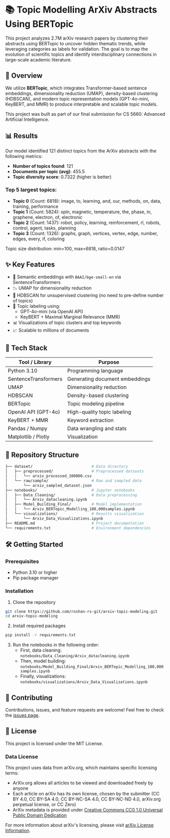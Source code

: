 # 📚 Topic Modelling ArXiv Abstracts Using BERTopic

This project analyzes 2.7M arXiv research papers by clustering their abstracts using BERTopic to uncover hidden thematic trends, while leveraging categories as labels for validation. The goal is to map the evolution of scientific topics and identify interdisciplinary connections in large-scale academic literature.

## 🚀 Overview

We utilize **BERTopic**, which integrates Transformer-based sentence embeddings, dimensionality reduction (UMAP), density-based clustering (HDBSCAN), and modern topic representation models (GPT-4o-mini, KeyBERT, and MMR) to produce interpretable and scalable topic models.

This project was built as part of our final submission for CS 5660: Advanced Artificial Intelligence.

## 📊 Results

Our model identified 121 distinct topics from the ArXiv abstracts with the following metrics:
- **Number of topics found**: 121
- **Documents per topic (avg)**: 455.5
- **Topic diversity score**: 0.7322 (higher is better)

### Top 5 largest topics:
- **Topic 0** (Count: 6818): image, to, learning, and, our, methods, on, data, training, performance
- **Topic 1** (Count: 5824): spin, magnetic, temperature, the, phase, in, graphene, electron, of, electronic
- **Topic 2** (Count: 1437): robot, policy, learning, reinforcement, rl, robots, control, agent, tasks, planning
- **Topic 3** (Count: 1326): graphs, graph, vertices, vertex, edge, number, edges, every, if, coloring

Topic size distribution: min=100, max=6818, ratio=0.0147

## ✨ Key Features

- 🧠 Semantic embeddings with `BAAI/bge-small-en` via SentenceTransformers
- 📉 UMAP for dimensionality reduction
- 📌 HDBSCAN for unsupervised clustering (no need to pre-define number of topics)
- 🧾 Topic labeling using:
  - GPT-4o-mini (via OpenAI API)
  - KeyBERT + Maximal Marginal Relevance (MMR)
- 📊 Visualizations of topic clusters and top keywords
- 📈 Scalable to millions of documents

## 🧰 Tech Stack

| Tool / Library        | Purpose                            |
|-----------------------|-------------------------------------|
| Python 3.10           | Programming language                |
| SentenceTransformers  | Generating document embeddings      |
| UMAP                  | Dimensionality reduction            |
| HDBSCAN               | Density-based clustering            |
| BERTopic              | Topic modeling pipeline             |
| OpenAI API (GPT-4o)   | High-quality topic labeling         |
| KeyBERT + MMR         | Keyword extraction                  |
| Pandas / Numpy        | Data wrangling and stats            |
| Matplotlib / Plotly   | Visualization                       |

## 📂 Repository Structure

```bash
├── dataset/                          # Data directory
│   ├── preprocessed/                 # Preprocessed datasets
│   │   └── arxiv_processed_100000.csv
│   └── raw/sample/                   # Raw and sampled data
│       └── arxiv_sampled_dataset.json
├── notebooks/                        # Jupyter notebooks
│   ├── Data_Cleaning/                # Data preprocessing
│   │   └── Arxiv_datacleaning.ipynb
│   ├── Model_Building_Final/         # Model implementation
│   │   └── Arxiv_BERTopic_Modelling_100,000samples.ipynb
│   └── visualizations/               # Results visualization
│       └── Arxiv_Data_Visualizations.ipynb
├── README.md                         # Project documentation
└── requirements.txt                  # Environment dependencies
```

## 🛠️ Getting Started

### Prerequisites
- Python 3.10 or higher
- Pip package manager

### Installation

1. Clone the repository
```bash
git clone https://github.com/roshan-rs-git/arxiv-topic-modeling.git
cd arxiv-topic-modeling
```

2. Install required packages
```bash
pip install -r requirements.txt
```

3. Run the notebooks in the following order:
   - First, data cleaning: `notebooks/Data_Cleaning/Arxiv_datacleaning.ipynb`
   - Then, model building: `notebooks/Model_Building_Final/Arxiv_BERTopic_Modelling_100,000samples.ipynb`
   - Finally, visualizations: `notebooks/visualizations/Arxiv_Data_Visualizations.ipynb`


## 🤝 Contributing

Contributions, issues, and feature requests are welcome! Feel free to check the [issues page](https://github.com/roshan-rs-git/arxiv-topic-modeling/issues).

## 📄 License

This project is licensed under the MIT License.

### Data License
This project uses data from arXiv.org, which maintains specific licensing terms:

- ArXiv.org allows all articles to be viewed and downloaded freely by anyone
- Each article on arXiv has its own license, chosen by the submitter (CC BY 4.0, CC BY-SA 4.0, CC BY-NC-SA 4.0, CC BY-NC-ND 4.0, arXiv.org perpetual license, or CC Zero)
- ArXiv metadata is provided under [Creative Commons CC0 1.0 Universal Public Domain Dedication](https://creativecommons.org/publicdomain/zero/1.0/)

For more information about arXiv's licensing, please visit [arXiv License Information](https://info.arxiv.org/help/license/index.html).
